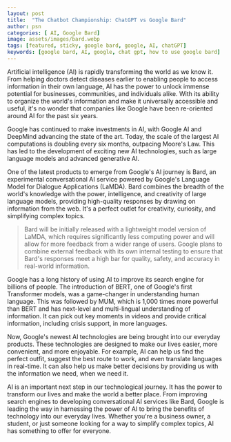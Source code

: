 ```yaml
---
layout: post
title:  "The Chatbot Championship: ChatGPT vs Google Bard"
author: psn
categories: [ AI, Google Bard]
image: assets/images/bard.webp
tags: [featured, sticky, google bard, google, AI, chatGPT]
keywords: [google bard, AI, google, chat gpt, how to use google bard]
---
```

Artificial intelligence (AI) is rapidly transforming the world as we know it. From helping doctors detect diseases earlier to enabling people to access information in their own language, AI has the power to unlock immense potential for businesses, communities, and individuals alike. With its ability to organize the world's information and make it universally accessible and useful, it's no wonder that companies like Google have been re-oriented around AI for the past six years.

Google has continued to make investments in AI, with Google AI and DeepMind advancing the state of the art. Today, the scale of the largest AI computations is doubling every six months, outpacing Moore's Law. This has led to the development of exciting new AI technologies, such as large language models and advanced generative AI.

One of the latest products to emerge from Google's AI journey is Bard, an experimental conversational AI service powered by Google's Language Model for Dialogue Applications (LaMDA). Bard combines the breadth of the world's knowledge with the power, intelligence, and creativity of large language models, providing high-quality responses by drawing on information from the web. It's a perfect outlet for creativity, curiosity, and simplifying complex topics.

>Bard will be initially released with a lightweight model version of LaMDA, which requires significantly less computing power and will allow for more feedback from a wider range of users. Google plans to combine external feedback with its own internal testing to ensure that Bard's responses meet a high bar for quality, safety, and accuracy in real-world information.

Google has a long history of using AI to improve its search engine for billions of people. The introduction of BERT, one of Google's first Transformer models, was a game-changer in understanding human language. This was followed by MUM, which is 1,000 times more powerful than BERT and has next-level and multi-lingual understanding of information. It can pick out key moments in videos and provide critical information, including crisis support, in more languages.

Now, Google's newest AI technologies are being brought into our everyday products. These technologies are designed to make our lives easier, more convenient, and more enjoyable. For example, AI can help us find the perfect outfit, suggest the best route to work, and even translate languages in real-time. It can also help us make better decisions by providing us with the information we need, when we need it.

AI is an important next step in our technological journey. It has the power to transform our lives and make the world a better place. From improving search engines to developing conversational AI services like Bard, Google is leading the way in harnessing the power of AI to bring the benefits of technology into our everyday lives. Whether you're a business owner, a student, or just someone looking for a way to simplify complex topics, AI has something to offer for everyone.